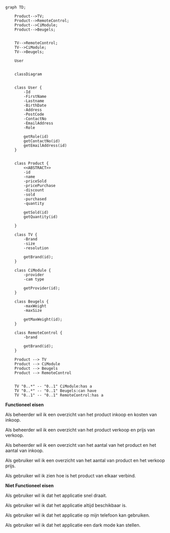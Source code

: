 ```mermaid
graph TD;
    
    Product-->TV;
    Product-->RemoteControl;
    Product-->CiModule;
    Product-->Beugels;


    TV-->RemoteControl;
    TV-->CiModule;
    TV-->Beugels;    
    
    User

```


```mermaid

    classDiagram


    class User {
        -Id
        -FirstName
        -Lastname
        -BirthDate
        -Address
        -PostCode
        -ContactNo
        -EmailAddress
        -Role
        
        getRole(id)
        getContactNo(id)
        getEmailAddress(id)
    }
    
    
    class Product {
        <<ABSTRACT>>
        -id
        -name
        -priceSold
        -pricePurchase
        -discount
        -sold
        -purchased
        -quantity
        
        getSold(id)
        getQuantity(id)

    }
    
    class TV {
        -Brand
        -size
        -resolution
        
        getBrand(id);
    }    
    
    class CiModule {
        -provider
        -cam type
        
        getProvider(id);
    }
    
    class Beugels {
        -maxWeight
        -maxSize   
        
        getMaxWeight(id);
    }
    
    class RemoteControl {
        -brand
        
        getBrand(id);
    }
    
    Product --> TV
    Product --> CiModule
    Product --> Beugels
    Product --> RemoteControl


    TV "0..*" -- "0..1" CiModule:has a
    TV "0..*" -- "0..1" Beugels:can have
    TV "0..1" -- "0..1" RemoteControl:has a    
```

**Functioneel eisen**

Als beheerder wil ik een overzicht van het product inkoop en kosten van inkoop.

Als beheerder wil ik een overzicht van het product verkoop en prijs van verkoop.

Als beheerder wil ik een overzicht van het aantal van het product en het aantal van inkoop.

Als gebruiker wil ik een overzicht van het aantal van product en het verkoop prijs.


Als gebruiker wil ik zien hoe is het product van elkaar verbind.





**Niet Functioneel eisen**

Als gebruiker wil ik dat het applicatie snel draait.


Als gebruiker wil ik dat het applicatie altijd beschikbaar is.

Als gebruiker wil ik dat het applicatie op mijn telefoon kan gebruiken.

Als gebruiker wil ik dat het applicatie een dark mode kan stellen.
